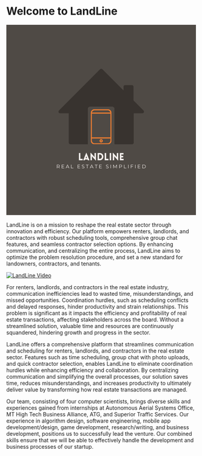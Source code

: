 # Welcome to LandLine

![LandLine Logo](./resources/12.png)

LandLine is on a mission to reshape the real estate sector through innovation and efficiency. Our platform empowers renters, landlords, and contractors with robust scheduling tools, comprehensive group chat features, 
and seamless contractor selection options. By enhancing communication, and centralizing the entire process, LandLine aims to optimize the problem resolution procedure, and set a new standard for landowners, contractors, 
and tenants.

[![LandLine Video](https://encrypted-tbn0.gstatic.com/images?q=tbn:ANd9GcR6kvyAdVrSJ-K5PuqRW3wG78YPeNRAwmf19Q&usqp=CAU)](https://youtu.be/TONEA-gyeqw)

For renters, landlords, and contractors in the real estate industry, communication inefficiencies lead to wasted time, misunderstandings, and missed opportunities. Coordination hurdles, such as scheduling conflicts and 
delayed responses, hinder productivity and strain relationships. This problem is significant as it impacts the efficiency and profitability of real estate transactions, affecting stakeholders across the board. Without 
a streamlined solution, valuable time and resources are continuously squandered, hindering growth and progress in the sector.

LandLine offers a comprehensive platform that streamlines communication and scheduling for renters, landlords, and contractors in the real estate sector. Features such as time scheduling, group chat with photo uploads, 
and quick contractor selection, enables LandLine to eliminate coordination hurdles while enhancing efficiency and collaboration. By centralizing communication and simplifying the overall processes, our solution saves 
time, reduces misunderstandings, and increases productivity to ultimately deliver value by transforming how real estate transactions are managed.

Our team, consisting of four computer scientists, brings diverse skills and experiences gained from internships at Autonomous Aerial Systems Office, MT High Tech Business Alliance, ATG, and Superior Traffic Services. 
Our experience in algorithm design, software engineering, mobile app development/design, game development, research/writing, and business development, positions us to successfully lead the venture. Our combined skills 
ensure that we will be able to effectively handle the development and business processes of our startup. 
